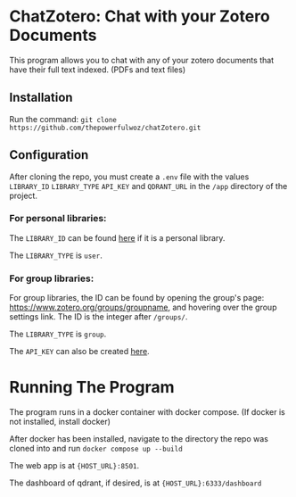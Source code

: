 # ChatZotero: Chat with your Zotero Documents
This program allows you to chat with any of your zotero documents that have their full text indexed. (PDFs and text files)

## Installation

Run the command:
```git clone https://github.com/thepowerfulwoz/chatZotero.git```

## Configuration
After cloning the repo, you must create a `.env` file with the values `LIBRARY_ID` `LIBRARY_TYPE` `API_KEY` and `QDRANT_URL` in the `/app` directory of the project.
### For personal libraries:
The `LIBRARY_ID` can be found [here](https://www.zotero.org/settings/keys) if it is a personal library. 

The `LIBRARY_TYPE` is `user`.
### For group libraries:
For group libraries, the ID can be found by opening the group's page: https://www.zotero.org/groups/groupname, and hovering over the group settings link. The ID is the integer after `/groups/`. 

The `LIBRARY_TYPE` is `group`.

The `API_KEY` can also be created [here](https://www.zotero.org/settings/keys). 

# Running The Program
The program runs in a docker container with docker compose. (If docker is not installed, install docker)

After docker has been installed, navigate to the directory the repo was cloned into and run `docker compose up --build`

The web app is at `{HOST_URL}:8501`.

The dashboard of qdrant, if desired, is at `{HOST_URL}:6333/dashboard`


